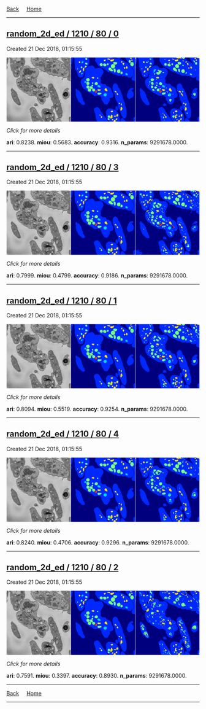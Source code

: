 
[Back](..)&nbsp;&nbsp;&nbsp;&nbsp;&nbsp;[Home](https://leapmanlab.github.io/snapshots)

---

<div class="summary"><a href="0"><h2>random_2d_ed / 1210 / 80 / 0</h2></a><p>Created 21 Dec 2018, 01:15:55
</p><a href="0"><img src="0/media/summary.png" align="center"></a><p>
<i>Click for more details</i>
</p></div>

**ari**: 0.8238. **miou**: 0.5683. **accuracy**: 0.9316. **n_params**: 9291678.0000. 

---

<div class="summary"><a href="3"><h2>random_2d_ed / 1210 / 80 / 3</h2></a><p>Created 21 Dec 2018, 01:15:55
</p><a href="3"><img src="3/media/summary.png" align="center"></a><p>
<i>Click for more details</i>
</p></div>

**ari**: 0.7999. **miou**: 0.4799. **accuracy**: 0.9186. **n_params**: 9291678.0000. 

---

<div class="summary"><a href="1"><h2>random_2d_ed / 1210 / 80 / 1</h2></a><p>Created 21 Dec 2018, 01:15:55
</p><a href="1"><img src="1/media/summary.png" align="center"></a><p>
<i>Click for more details</i>
</p></div>

**ari**: 0.8094. **miou**: 0.5519. **accuracy**: 0.9254. **n_params**: 9291678.0000. 

---

<div class="summary"><a href="4"><h2>random_2d_ed / 1210 / 80 / 4</h2></a><p>Created 21 Dec 2018, 01:15:55
</p><a href="4"><img src="4/media/summary.png" align="center"></a><p>
<i>Click for more details</i>
</p></div>

**ari**: 0.8240. **miou**: 0.4706. **accuracy**: 0.9296. **n_params**: 9291678.0000. 

---

<div class="summary"><a href="2"><h2>random_2d_ed / 1210 / 80 / 2</h2></a><p>Created 21 Dec 2018, 01:15:55
</p><a href="2"><img src="2/media/summary.png" align="center"></a><p>
<i>Click for more details</i>
</p></div>

**ari**: 0.7591. **miou**: 0.3397. **accuracy**: 0.8930. **n_params**: 9291678.0000. 

---

[Back](..)&nbsp;&nbsp;&nbsp;&nbsp;&nbsp;[Home](https://leapmanlab.github.io/snapshots)

---